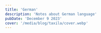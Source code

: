 ```yaml
---
title: 'German'
description: 'Notes about German language'
pubDate: 'December 9 2023'
cover: '/media/blog/taxila/cover.webp'
---
```

